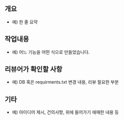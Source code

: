## 개요

- 예) 한 줄 요약

## 작업내용

- 예) 어느 기능을 어떤 식으로 만들었습니다.

## 리뷰어가 확인할 사항

- 예) DB 혹은 requirments.txt 변경 내용, 리뷰 필요한 부분

## 기타

- 예) 아이디어 제시, 건의사항, 위에 들어가기 애매한 내용 등
